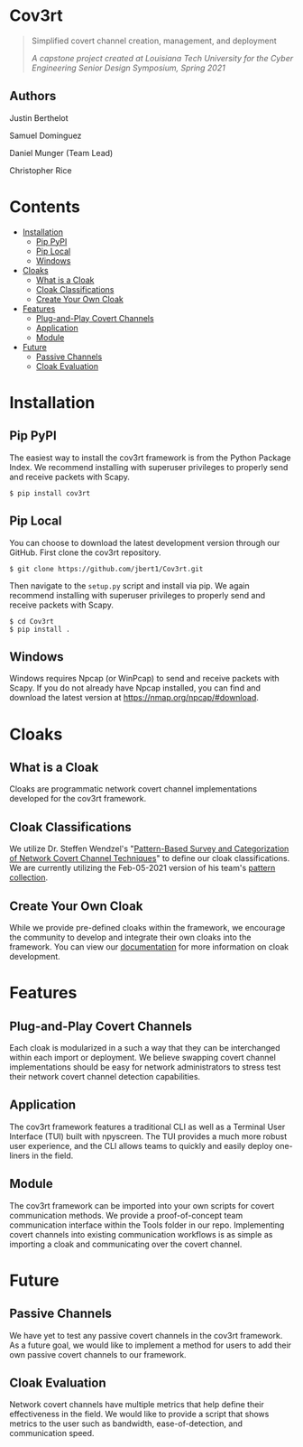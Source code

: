 # Cov3rt
> Simplified covert channel creation, management, and deployment
> 
> *A capstone project created at Louisiana Tech University for the Cyber Engineering Senior Design Symposium, Spring 2021*

## Authors

Justin Berthelot

Samuel Dominguez

Daniel Munger (Team Lead)

Christopher Rice

# Contents
* [Installation](#installation)
  * [Pip PyPI](#pip-pypi)
  * [Pip Local](#pip-local)
  * [Windows](#windows)
* [Cloaks](#cloak)
  * [What is a Cloak](#what-is-a-cloak)
  * [Cloak Classifications](#cloak-classifications)
  * [Create Your Own Cloak](#create-your-own-cloak)
* [Features](#features)
  * [Plug-and-Play Covert Channels](#plug-and-play-covert-channels)
  * [Application](#application)
  * [Module](#module)
* [Future](#future)
  * [Passive Channels](#passive-channels)
  * [Cloak Evaluation](#cloak-evaluation)

# Installation
## Pip PyPI
The easiest way to install the cov3rt framework is from the Python Package Index. We recommend installing with superuser privileges to properly send and receive packets with Scapy. 
```
$ pip install cov3rt
```

## Pip Local
You can choose to download the latest development version through our GitHub. First clone the cov3rt repository.
```
$ git clone https://github.com/jbert1/Cov3rt.git
```
Then navigate to the `setup.py` script and install via pip. We again recommend installing with superuser privileges to properly send and receive packets with Scapy.
```
$ cd Cov3rt
$ pip install .
```

## Windows
Windows requires Npcap (or WinPcap) to send and receive packets with Scapy. If you do not already have Npcap installed, you can find and download the latest version at https://nmap.org/npcap/#download.

# Cloaks
## What is a Cloak
Cloaks are programmatic network covert channel implementations developed for the cov3rt framework. 

## Cloak Classifications
We utilize Dr. Steffen Wendzel's "[Pattern-Based Survey and Categorization of Network Covert Channel Techniques](https://dl.acm.org/doi/10.1145/2684195)" to define our cloak classifications. We are currently utilizing the Feb-05-2021 version of his team's [pattern collection](https://ih-patterns.blogspot.com/p/test.html).

## Create Your Own Cloak
While we provide pre-defined cloaks within the framework, we encourage the community to develop and integrate their own cloaks into the framework. You can view our [documentation](https://pypi.org/project/cov3rt/) for more information on cloak development.

# Features
## Plug-and-Play Covert Channels
Each cloak is modularized in a such a way that they can be interchanged within each import or deployment. We believe swapping covert channel implementations should be easy for network administrators to stress test their network covert channel detection capabilities.

## Application
The cov3rt framework features a traditional CLI as well as a Terminal User Interface (TUI) built with npyscreen. The TUI provides a much more robust user experience, and the CLI allows teams to quickly and easily deploy one-liners in the field. 

## Module
The cov3rt framework can be imported into your own scripts for covert communication methods. We provide a proof-of-concept team communication interface within the Tools folder in our repo. Implementing covert channels into existing communication workflows is as simple as importing a cloak and communicating over the covert channel. 

# Future
## Passive Channels
We have yet to test any passive covert channels in the cov3rt framework. As a future goal, we would like to implement a method for users to add their own passive covert channels to our framework.

## Cloak Evaluation
Network covert channels have multiple metrics that help define their effectiveness in the field. We would like to provide a script that shows metrics to the user such as bandwidth, ease-of-detection, and communication speed.
